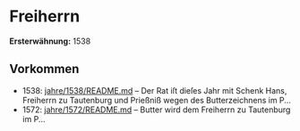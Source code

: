 # Freiherrn

**Ersterwähnung:** 1538

## Vorkommen
- 1538: [jahre/1538/README.md](../jahre/1538/README.md) – Der Rat iſt dieſes Jahr mit Schenk Hans, Freiherrn
zu Tautenburg und Prießniß wegen des Butterzeichnens
im P...
- 1572: [jahre/1572/README.md](../jahre/1572/README.md) – Butter wird dem Freiherrn zu Tautenburg im P...
